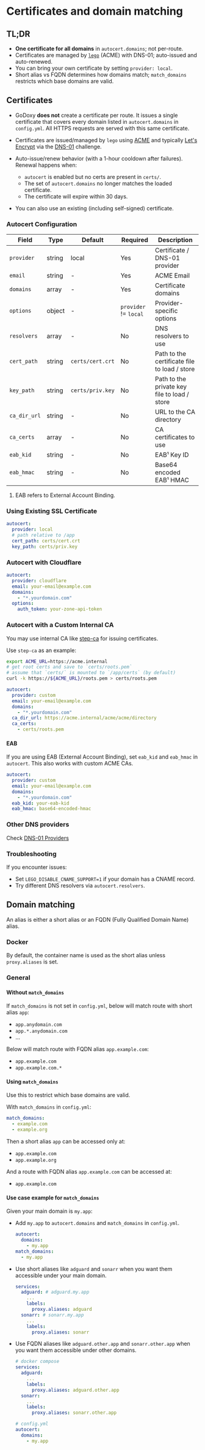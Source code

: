 # Certificates and domain matching

## TL;DR

- **One certificate for all domains** in `autocert.domains`; not per-route.
- Certificates are managed by [`lego`](https://github.com/go-acme/lego) (ACME) with DNS-01; auto-issued and auto-renewed.
- You can bring your own certificate by setting `provider: local`.
- Short alias vs FQDN determines how domains match; `match_domains` restricts which base domains are valid.

## Certificates

- GoDoxy **does not** create a certificate per route. It issues a single certificate that covers every domain listed in `autocert.domains` in `config.yml`. All HTTPS requests are served with this same certificate.

- Certificates are issued/managed by `lego` using [ACME](<https://en.wikipedia.org/wiki/ACME_(protocol)>) and typically [Let's Encrypt](https://letsencrypt.org) via the [DNS-01](https://en.wikipedia.org/wiki/DNS-01) challenge.

- Auto-issue/renew behavior (with a 1-hour cooldown after failures). Renewal happens when:

  - `autocert` is enabled but no certs are present in `certs/`.
  - The set of `autocert.domains` no longer matches the loaded certificate.
  - The certificate will expire within 30 days.

- You can also use an existing (including self-signed) certificate.

### Autocert Configuration

| Field        | Type   | Default          | Required              | Description                                  |
| ------------ | ------ | ---------------- | --------------------- | -------------------------------------------- |
| `provider`   | string | local            | Yes                   | Certificate / DNS-01 provider                |
| `email`      | string | -                | Yes                   | ACME Email                                   |
| `domains`    | array  | -                | Yes                   | Certificate domains                          |
| `options`    | object | -                | `provider` != `local` | Provider-specific options                    |
| `resolvers`  | array  | -                | No                    | DNS resolvers to use                         |
| `cert_path`  | string | `certs/cert.crt` | No                    | Path to the certificate file to load / store |
| `key_path`   | string | `certs/priv.key` | No                    | Path to the private key file to load / store |
| `ca_dir_url` | string | -                | No                    | URL to the CA directory                      |
| `ca_certs`   | array  | -                | No                    | CA certificates to use                       |
| `eab_kid`    | string | -                | No                    | EAB¹ Key ID                                  |
| `eab_hmac`   | string | -                | No                    | Base64 encoded EAB¹ HMAC                     |

1. EAB refers to External Account Binding.

### Using Existing SSL Certificate

```yaml
autocert:
  provider: local
  # path relative to /app
  cert_path: certs/cert.crt
  key_path: certs/priv.key
```

### Autocert with Cloudflare

```yaml
autocert:
  provider: cloudflare
  email: your-email@example.com
  domains:
    - "*.yourdomain.com"
  options:
    auth_token: your-zone-api-token
```

### Autocert with a Custom Internal CA

You may use internal CA like [step-ca](https://github.com/smallstep/certificates) for issuing certificates.

Use `step-ca` as an example:

```bash
export ACME_URL=https://acme.internal
# get root certs and save to `certs/roots.pem`
# assume that `certs/` is mounted to `/app/certs` (by default)
curl -k https://${ACME_URL}/roots.pem > certs/roots.pem
```

```yaml
autocert:
  provider: custom
  email: your-email@example.com
  domains:
    - "*.yourdomain.com"
  ca_dir_url: https://acme.internal/acme/acme/directory
  ca_certs:
    - certs/roots.pem
```

#### EAB

If you are using EAB (External Account Binding), set `eab_kid` and `eab_hmac` in `autocert`. This also works with custom ACME CAs.

```yaml
autocert:
  provider: custom
  email: your-email@example.com
  domains:
    - "*.yourdomain.com"
  eab_kid: your-eab-kid
  eab_hmac: base64-encoded-hmac
```

### Other DNS providers

Check [DNS-01 Providers](DNS-01-Providers.md)

### Troubleshooting

If you encounter issues:

- Set `LEGO_DISABLE_CNAME_SUPPORT=1` if your domain has a CNAME record.
- Try different DNS resolvers via `autocert.resolvers`.

## Domain matching

An alias is either a short alias or an FQDN (Fully Qualified Domain Name) alias.

### Docker

By default, the container name is used as the short alias unless `proxy.aliases` is set.

### General

#### Without `match_domains`

If `match_domains` is not set in `config.yml`, below will match route with short alias `app`:

- `app.anydomain.com`
- `app.*.anydomain.com`
- ...

Below will match route with FQDN alias `app.example.com`:

- `app.example.com`
- `app.example.com.*`

#### Using `match_domains`

Use this to restrict which base domains are valid.

With `match_domains` in `config.yml`:

```yaml
match_domains:
  - example.com
  - example.org
```

Then a short alias `app` can be accessed only at:

- `app.example.com`
- `app.example.org`

And a route with FQDN alias `app.example.com` can be accessed at:

- `app.example.com`

#### Use case example for `match_domains`

Given your main domain is `my.app`:

- Add `my.app` to `autocert.domains` and `match_domains` in `config.yml`.

  ```yaml
  autocert:
    domains:
      - my.app
  match_domains:
    - my.app
  ```

- Use short aliases like `adguard` and `sonarr` when you want them accessible under your main domain.

  ```yaml
  services:
    adguard: # adguard.my.app
      ...
      labels:
        proxy.aliases: adguard
    sonarr: # sonarr.my.app
      ...
      labels:
        proxy.aliases: sonarr
  ```

- Use FQDN aliases like `adguard.other.app` and `sonarr.other.app` when you want them accessible under other domains.

  ```yaml
  # docker compose
  services:
    adguard:
      ...
      labels:
        proxy.aliases: adguard.other.app
    sonarr:
      ...
      labels:
        proxy.aliases: sonarr.other.app

  # config.yml
  autocert:
    domains:
      - my.app
  ```
